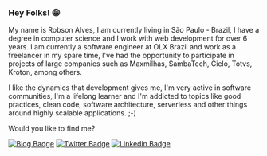 


### Hey Folks! 😁

My name is Robson Alves, I am currently living in São Paulo - Brazil, I have a degree in computer science and I work with web development for over 6 years. I am currently a software engineer at OLX Brazil and work as a freelancer in my spare time, I've had the opportunity to participate in projects of large companies such as Maxmilhas, SambaTech, Cielo, Totvs, Kroton, among others.

I like the dynamics that development gives me, I'm very active in software communities, I'm a lifelong learner and I'm addicted to topics like good practices, clean code, software architecture, serverless and other things around highly scalable applications. ;-)

Would you like to find me?

[![Blog Badge](https://img.shields.io/badge/Blog-robsonalves.dev-lightgrey)](https://robsonalves.dev)
[![Twitter Badge](https://img.shields.io/badge/-Twitter-1ca0f1?style=flat-square&labelColor=1ca0f1&logo=twitter&logoColor=white&link=https://twitter.com/robsonalvesdev)](https://twitter.com/robsonalvesdev)
[![Linkedin Badge](https://img.shields.io/badge/-LinkedIn-blue?style=flat-square&logo=Linkedin&logoColor=white&link=https://www.linkedin.com/in/robsonalvesbh)](https://www.linkedin.com/in/robsonalvesbh)
